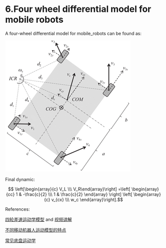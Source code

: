 # 6.Four wheel differential model for mobile robots
A four-wheel differential model for mobile_robots can be found as:

<!-- <div align=center>
<img src="https://github.com/LiuxhRobotAI/awesome-learning/blob/gh-pages/docs/blogs/pictures/Four-wheel_differential_model.png">
 </div> -->
![A four-wheel differential model](pictures/Four-wheel_differential_model.png)

Final dynamic:

$$ \left[\begin{array}{c} V_L \\\ V_R\end{array}\right] =\left[ \begin{array}{cc} 1 & -\frac{c}{2} \\\ 1 & \frac{c}{2} \end{array} \right] \left[ \begin{array}{c} v_{cx} \\\ w_c \end{array}\right].$$


References:

[四轮差速运动学模型](https://blog.csdn.net/qq_38853759/article/details/131278439) and [视频讲解](https://www.bilibili.com/video/BV1vh4y1Y7ch/)

[不同移动机器人运动模型的特点](https://cn.seer-group.com/media/140)

[常见底盘运动学](https://xxty847.github.io/2020/02/02/%E5%8E%9F%E7%90%86%E7%AF%87%EF%BC%9A%E6%9C%BA%E5%99%A8%E4%BA%BA%E5%B8%B8%E8%A7%81%E5%BA%95%E7%9B%98%E8%BF%90%E5%8A%A8%E5%AD%A6%E5%88%86%E6%9E%90/)

